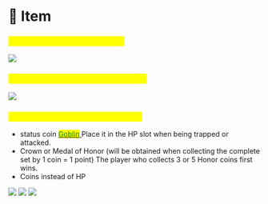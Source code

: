 # 🎲 Item

### <mark style="color:yellow;">Game Board/Card Placement</mark>

![](<.gitbook/assets/ขนาด  50 x 25 cm 1 แผ่น  (ด้าน).png>)

### <mark style="color:yellow;">Player Board Cards for each player</mark>

![](<.gitbook/assets/ขนาด 20 x 12 cm 6 แผ่น  (ด้าน).png>)

### <mark style="color:yellow;">Coins for playing within the game</mark>

* status coin [<mark style="color:green;">Goblin</mark> ](event-card.md#goblin)Place it in the HP slot when being trapped or attacked.
* Crown or Medal of Honor (will be obtained when collecting the complete set by 1 coin = 1 point)  The player who collects 3 or 5 Honor coins first wins.
* Coins instead of HP

![](<.gitbook/assets/2x2 cm  20 ชิ้น-01.png>) ![](<.gitbook/assets/2x2 cm  30 ชิ้น-01.png>) ![](<.gitbook/assets/2x2 cm  50 ชิ้น.png>)
